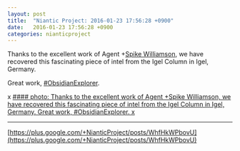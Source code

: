 ```yaml
---
layout: post
title:  "Niantic Project: 2016-01-23 17:56:28 +0900"
date:   2016-01-23 17:56:28 +0900
categories: nianticproject
---
```

Thanks to the excellent work of Agent +[Spike Williamson](https://plus.google.com/106599891518276328744 ""), we have recovered this fascinating piece of intel from the Igel Column in Igel, Germany.

Great work, [#ObsidianExplorer](https://plus.google.com/s/%23ObsidianExplorer "").

x
[#### photo: Thanks to the excellent work of Agent +Spike Williamson, we have recovered this fascinating piece of intel from the Igel Column in Igel, Germany.
Great work, #ObsidianExplorer.
x](https://lh3.googleusercontent.com/-a_adnbo2EZY/VqNANtUJN0I/AAAAAAAAieU/JzzuPGGz3ec/w1000-h1000/Energy.png "")
- - -
[https://plus.google.com/+NianticProject/posts/WhfHkWPbovU](https://plus.google.com/+NianticProject/posts/WhfHkWPbovU)
